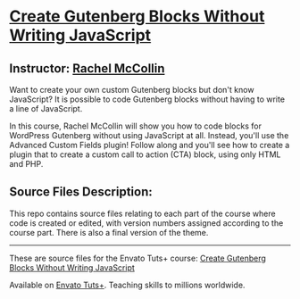 # [Create Gutenberg Blocks Without Writing JavaScript][published url]
## Instructor: [Rachel McCollin][instructor url]

Want to create your own custom Gutenberg blocks but don't know JavaScript? It is possible to code Gutenberg blocks without having to write a line of JavaScript. 

In this course, Rachel McCollin will show you how to code blocks for WordPress Gutenberg without using JavaScript at all. Instead, you'll use the Advanced Custom Fields plugin! Follow along and you'll see how to create a plugin that to create a custom call to action (CTA) block, using only HTML and PHP.

## Source Files Description:

This repo contains source files relating to each part of the course where code is created or edited, with version numbers assigned according to the course part. There is also a final version of the theme.

------

These are source files for the Envato Tuts+ course: [Create Gutenberg Blocks Without Writing JavaScript][published url]

Available on [Envato Tuts+](https://tutsplus.com). Teaching skills to millions worldwide.

[published url]: https://code.tutsplus.com/courses/create-gutenberg-blocks-without-writing-javascript
[instructor url]: https://tutsplus.com/authors/rachel-mccollin
